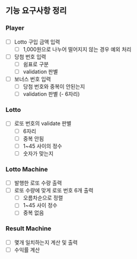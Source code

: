 ## 기능 요구사항 정리

### Player
- [ ] Lotto 구입 금액 입력
  - [ ] 1,000원으로 나누어 떨어지지 않는 경우 예외 처리
- [ ] 당첨 번호 입력
  - [ ] 쉼표로 구분
  - [ ] validation 판별
- [ ] 보너스 번호 입력
  - [ ] 당첨 번호와 중복이 안된는지
  - [ ] validation 판별 (- 6자리)

### Lotto
- [ ] 로또 번호의 validate 판별
  - [ ] 6자리
  - [ ] 중복 안됨
  - [ ] 1~45 사이의 정수
  - [ ] 숫자가 맞는지

### Lotto Machine
- [ ] 발행한 로또 수량 출력
- [ ] 로또 수량에 맞게 로또 번호 6개 출력
  - [ ] 오름차순으로 정렬
  - [ ] 1~45 사이 정수
  - [ ] 중복 없음

### Result Machine
- [ ] 몇개 일치하는지 계산 및 출력
- [ ] 수익률 계산